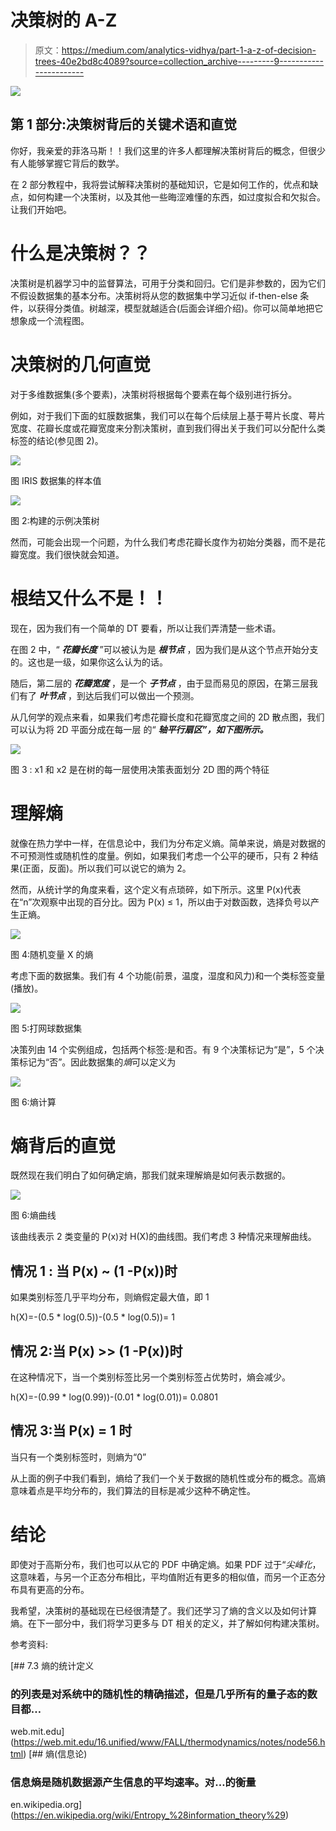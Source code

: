 # 决策树的 A-Z

> 原文：<https://medium.com/analytics-vidhya/part-1-a-z-of-decision-trees-40e2bd8c4089?source=collection_archive---------9----------------------->

![](img/022cefed4e48c1e28b686d73cdaa1d03.png)

## 第 1 部分:决策树背后的关键术语和直觉

你好，我亲爱的菲洛马斯！！我们这里的许多人都理解决策树背后的概念，但很少有人能够掌握它背后的数学。

在 2 部分教程中，我将尝试解释决策树的基础知识，它是如何工作的，优点和缺点，如何构建一个决策树，以及其他一些晦涩难懂的东西，如过度拟合和欠拟合。让我们开始吧。

# 什么是决策树？？

决策树是机器学习中的监督算法，可用于分类和回归。它们是非参数的，因为它们不假设数据集的基本分布。决策树将从您的数据集中学习近似 if-then-else 条件，以获得分类值。树越深，模型就越适合(后面会详细介绍)。你可以简单地把它想象成一个流程图。

# **决策树的几何直觉**

对于多维数据集(多个要素)，决策树将根据每个要素在每个级别进行拆分。

例如，对于我们下面的虹膜数据集，我们可以在每个后续层上基于萼片长度、萼片宽度、花瓣长度或花瓣宽度来分割决策树，直到我们得出关于我们可以分配什么类标签的结论(参见图 2)。

![](img/cd2f59b4b164f72d0aedc1f8fdbaa941.png)

图 IRIS 数据集的样本值

![](img/770ff7ed4d66409025173598feae242b.png)

图 2:构建的示例决策树

然而，可能会出现一个问题，为什么我们考虑花瓣长度作为初始分类器，而不是花瓣宽度。我们很快就会知道。

# **根结又什么不是！！**

现在，因为我们有一个简单的 DT 要看，所以让我们弄清楚一些术语。

在图 2 中，“ ***花瓣长度*** ”可以被认为是 ***根节点*** ，因为我们是从这个节点开始分支的。这也是一级，如果你这么认为的话。

随后，第二层的 ***花瓣宽度*** ，是一个 ***子节点*** ，由于显而易见的原因，在第三层我们有了 ***叶节点*** ，到达后我们可以做出一个预测。

从几何学的观点来看，如果我们考虑花瓣长度和花瓣宽度之间的 2D 散点图，我们可以认为将 2D 平面分成在每一层 的“ ***轴平行扇区”，如下图所示。***

![](img/f2d421cf13bbaa2a2738b2374f8ed0b0.png)

图 3 : x1 和 x2 是在树的每一层使用决策表面划分 2D 图的两个特征

# **理解熵**

就像在热力学中一样，在信息论中，我们为分布定义熵。简单来说，熵是对数据的不可预测性或随机性的度量。例如，如果我们考虑一个公平的硬币，只有 2 种结果(正面，反面)。所以我们可以说它的熵为 2。

然而，从统计学的角度来看，这个定义有点琐碎，如下所示。这里 P(x)代表在“n”次观察中出现的百分比。因为 P(x) ≤ 1，所以由于对数函数，选择负号以产生正熵。

![](img/2865aeb6b7ec4f211150afbdd902e247.png)

图 4:随机变量 X 的熵

考虑下面的数据集。我们有 4 个功能(前景，温度，湿度和风力)和一个类标签变量(播放)。

![](img/293c5dd2a206f756de415c3cffbe9f21.png)

图 5:打网球数据集

决策列由 14 个实例组成，包括两个标签:是和否。有 9 个决策标记为“是”，5 个决策标记为“否”。因此数据集的*熵*可以定义为

![](img/911b0b2a078a0a73da585553640cf1ca.png)

图 6:熵计算

# 熵背后的直觉

既然现在我们明白了如何确定熵，那我们就来理解熵是如何表示数据的。

![](img/28310f17e7d9e5e72550e6162481f387.png)

图 6:熵曲线

该曲线表示 2 类变量的 P(x)对 H(X)的曲线图。我们考虑 3 种情况来理解曲线。

## **情况 1 :** 当 P(x) ~ (1 -P(x))时

如果类别标签几乎平均分布，则熵假定最大值，即 1

h(X)=-(0.5 * log(0.5))-(0.5 * log(0.5))= 1

## 情况 2:当 P(x) >> (1 -P(x))时

在这种情况下，当一个类别标签比另一个类别标签占优势时，熵会减少。

h(X)=-(0.99 * log(0.99))-(0.01 * log(0.01))= 0.0801

## 情况 3:当 P(x) = 1 时

当只有一个类别标签时，则熵为“0”

从上面的例子中我们看到，熵给了我们一个关于数据的随机性或分布的概念。高熵意味着点是平均分布的，我们算法的目标是减少这种不确定性。

# 结论

即使对于高斯分布，我们也可以从它的 PDF 中确定熵。如果 PDF 过于“*尖峰化*，这意味着，与另一个正态分布相比，平均值附近有更多的相似值，而另一个正态分布具有更高的分布。

我希望，决策树的基础现在已经很清楚了。我们还学习了熵的含义以及如何计算熵。在下一部分中，我们将学习更多与 DT 相关的定义，并了解如何构建决策树。

参考资料:

[](https://web.mit.edu/16.unified/www/FALL/thermodynamics/notes/node56.html) [## 7.3 熵的统计定义

### 的列表是对系统中的随机性的精确描述，但是几乎所有的量子态的数目都…

web.mit.edu](https://web.mit.edu/16.unified/www/FALL/thermodynamics/notes/node56.html) [](https://en.wikipedia.org/wiki/Entropy_%28information_theory%29) [## 熵(信息论)

### 信息熵是随机数据源产生信息的平均速率。对…的衡量

en.wikipedia.org](https://en.wikipedia.org/wiki/Entropy_%28information_theory%29)
